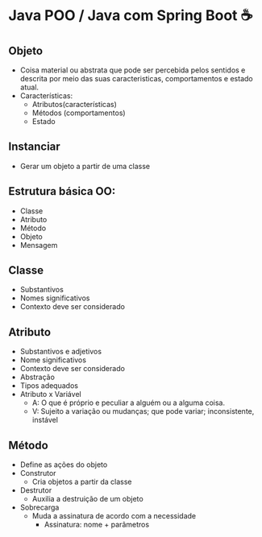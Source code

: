 # Java POO / Java com Spring Boot ☕

## Objeto
- Coisa material ou abstrata que pode ser percebida pelos sentidos e descrita por meio das suas caracteristicas, comportamentos e estado atual.
- Características:
    - Atributos(características)
    - Métodos (comportamentos)
    - Estado

## Instanciar
- Gerar um objeto a partir de uma classe
 ## Estrutura básica OO:
 - Classe
 - Atributo
 - Método
 - Objeto
 - Mensagem
## Classe
- Substantivos
- Nomes significativos
- Contexto deve ser considerado

## Atributo
 - Substantivos e adjetivos
 - Nome significativos
 - Contexto deve ser considerado
 - Abstração
 - Tipos adequados
 - Atributo x Variável 
    - A: O que é próprio e peculiar a alguém ou a alguma coisa.
    - V: Sujeito a variação ou mudanças; que pode variar; inconsistente, instável

## Método
- Define as ações do objeto
- Construtor
    - Cria objetos a partir da classe
- Destrutor
    - Auxilia a destruição de um objeto
- Sobrecarga
    - Muda a assinatura de acordo com a necessidade
        - Assinatura: nome + parâmetros